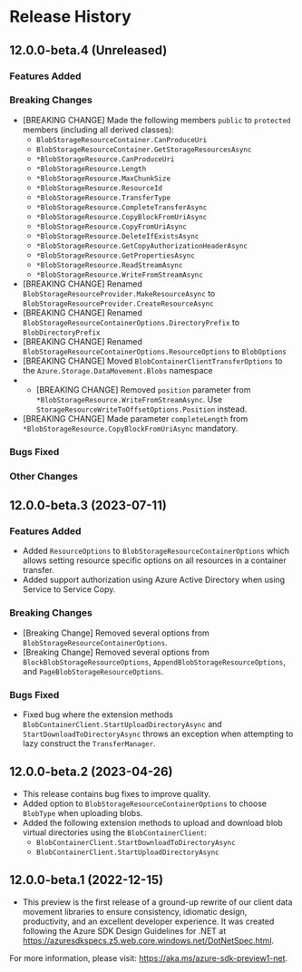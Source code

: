 # Release History

## 12.0.0-beta.4 (Unreleased)

### Features Added

### Breaking Changes
- [BREAKING CHANGE] Made the following members `public` to `protected` members (including all derived classes):
    - `BlobStorageResourceContainer.CanProduceUri`
    - `BlobStorageResourceContainer.GetStorageResourcesAsync`
    - `*BlobStorageResource.CanProduceUri`
    - `*BlobStorageResource.Length`
    - `*BlobStorageResource.MaxChunkSize`
    - `*BlobStorageResource.ResourceId`
    - `*BlobStorageResource.TransferType`
    - `*BlobStorageResource.CompleteTransferAsync`
    - `*BlobStorageResource.CopyBlockFromUriAsync`
    - `*BlobStorageResource.CopyFromUriAsync`
    - `*BlobStorageResource.DeleteIfExistsAsync`
    - `*BlobStorageResource.GetCopyAuthorizationHeaderAsync`
    - `*BlobStorageResource.GetPropertiesAsync`
    - `*BlobStorageResource.ReadStreamAsync`
    - `*BlobStorageResource.WriteFromStreamAsync`
- [BREAKING CHANGE] Renamed `BlobStorageResourceProvider.MakeResourceAsync` to `BlobStorageResourceProvider.CreateResourceAsync`
- [BREAKING CHANGE] Renamed `BlobStorageResourceContainerOptions.DirectoryPrefix` to `BlobDirectoryPrefix`
- [BREAKING CHANGE] Renamed `BlobStorageResourceContainerOptions.ResourceOptions` to `BlobOptions`
- [BREAKING CHANGE] Moved `BlobContainerClientTransferOptions` to the `Azure.Storage.DataMovement.Blobs` namespace
- - [BREAKING CHANGE] Removed `position` parameter from `*BlobStorageResource.WriteFromStreamAsync`. Use `StorageResourceWriteToOffsetOptions.Position` instead.
- [BREAKING CHANGE] Made parameter `completeLength` from `*BlobStorageResource.CopyBlockFromUriAsync` mandatory.

### Bugs Fixed

### Other Changes

## 12.0.0-beta.3 (2023-07-11)

### Features Added
- Added `ResourceOptions` to `BlobStorageResourceContainerOptions` which allows setting resource specific options on all resources in a container transfer.
- Added support authorization using Azure Active Directory when using Service to Service Copy.

### Breaking Changes
- [Breaking Change] Removed several options from `BlobStorageResourceContainerOptions`.
- [Breaking Change] Removed several options from `BlockBlobStorageResourceOptions`, `AppendBlobStorageResourceOptions`, and `PageBlobStorageResourceOptions`.

### Bugs Fixed
- Fixed bug where the extension methods `BlobContainerClient.StartUploadDirectoryAsync` and `StartDownloadToDirectoryAsync` throws an exception when attempting to lazy construct the `TransferManager`.

## 12.0.0-beta.2 (2023-04-26)
- This release contains bug fixes to improve quality.
- Added option to `BlobStorageResourceContainerOptions` to choose `BlobType` when uploading blobs.
- Added the following extension methods to upload and download blob virtual directories using the `BlobContainerClient`:
    - `BlobContainerClient.StartDownloadToDirectoryAsync`
    - `BlobContainerClient.StartUploadDirectoryAsync`

## 12.0.0-beta.1 (2022-12-15)
- This preview is the first release of a ground-up rewrite of our client data movement
libraries to ensure consistency, idiomatic design, productivity, and an
excellent developer experience.  It was created following the Azure SDK Design
Guidelines for .NET at https://azuresdkspecs.z5.web.core.windows.net/DotNetSpec.html.

For more information, please visit: https://aka.ms/azure-sdk-preview1-net.
